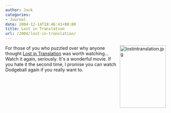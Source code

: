 ```yaml
---
author: Jack
categories:
- Journal
date: 2004-12-14T18:46:41+00:00
title: Lost in Translation
url: /2004/lost-in-translation/
---
```


<img src="/images/blog/images/blog/lostintranslation.jpg" border="0" height="196" width="144" alt="lostintranslation.jpg" align="right" />
  

  
For those of you who puzzled over why anyone thought [Lost in Translation][1] was worth watching&#8230; Watch it again, seriously. It's a wonderful movie. If you hate it the second time, I promise you can watch Dodgeball again if you really want to.

 [1]: http://www.rottentomatoes.com/m/lost_in_translation/